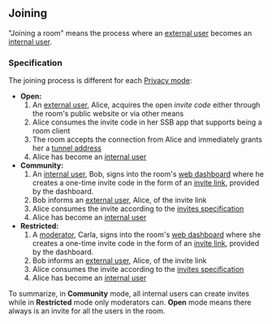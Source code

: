<!--
SPDX-FileCopyrightText: 2021 Andre 'Staltz' Medeiros

SPDX-License-Identifier: CC-BY-4.0
-->

## Joining

"Joining a room" means the process where an [external user](../Stakeholders/External%20user.md) becomes an [internal user](../Stakeholders/Internal%20user.md).

### Specification

The joining process is different for each [Privacy mode](../Setup/Privacy%20modes.md):

- **Open:**
  1. An [external user](../Stakeholders/External%20user.md), Alice, acquires the open *invite code* either through the room's public website or via other means
  1. Alice consumes the invite code in her SSB app that supports being a room client
  1. The room accepts the connection from Alice and immediately grants her a [tunnel address](Tunnel%20addresses.md)
  1. Alice has become an [internal user](../Stakeholders/Internal%20user.md)
- **Community:**
  1. An [internal user](../Stakeholders/Internal%20user.md), Bob, signs into the room's [web dashboard](../Setup/Web%20Dashboard.md) where he creates a one-time invite code in the form of an [invite link](Invites.md), provided by the dashboard.
  1. Bob informs an [external user](../Stakeholders/External%20user.md), Alice, of the invite link
  1. Alice consumes the invite according to the [invites specification](Invites.md)
  1. Alice has become an [internal user](../Stakeholders/Internal%20user.md)
- **Restricted:**
  1. A [moderator](../Stakeholders/Moderator.md), Carla, signs into the room's [web dashboard](../Setup/Web%20Dashboard.md) where she creates a one-time invite code in the form of an [invite link](Invites.md), provided by the dashboard.
  1. Bob informs an [external user](../Stakeholders/External%20user.md), Alice, of the invite link
  1. Alice consumes the invite according to the [invites specification](Invites.md)
  1. Alice has become an [internal user](../Stakeholders/Internal%20user.md)

To summarize, in **Community** mode, all internal users can create invites while in **Restricted** mode only moderators can. **Open** mode means there always is an invite for all the users in the room.
